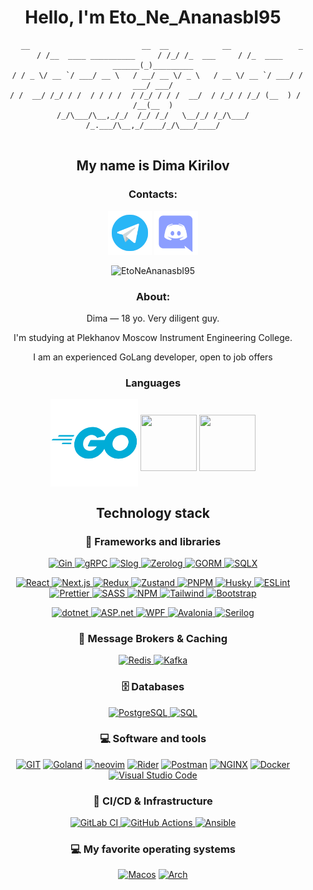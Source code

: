 <div align="center">

<h1 align="center">Hello, I'm Eto_Ne_AnanasbI95</h1>

```
    __                         __  __            __               _
   / /__  ____ __________     / /_/ /_  ___     / /_  ____ ______(_)_________
  / / _ \/ __ `/ ___/ __ \   / __/ __ \/ _ \   / __ \/ __ `/ ___/ / ___/ ___/
 / /  __/ /_/ / /  / / / /  / /_/ / / /  __/  / /_/ / /_/ (__  ) / /__(__  )
/_/\___/\__,_/_/  /_/ /_/   \__/_/ /_/\___/  /_.___/\__,_/____/_/\___/____/


```

<h2 align="center">My name is Dima Kirilov</h2>
<h3 align="center">Contacts: </h3>
<p align="center">
<a href="https://t.me/NotKirilov"><img src="https://raw.githubusercontent.com/broGideon/MyCustomization/main/Icons/telegram.svg" height="70" width="70"/></a>
<a href="https://discord.com/users/507229544013627392"><img src="https://raw.githubusercontent.com/broGideon/MyCustomization/main/Icons/discord.svg" height="70" width="70"/></a>
<p align="center"> <img src="https://komarev.com/ghpvc/?username=EtoNeAnanasbI95&label=Profile%20views&color=e9c153&style=flat" alt="EtoNeAnanasbI95" /> </p>
</p>
<h3 align="center">About:</h3>
<p align="center">Dima — 18 yo. Very diligent guy.</p>
<p align="center">I'm studying at Plekhanov Moscow Instrument Engineering College.</p>
<p align="center">I am an experienced GoLang developer, open to job offers</p>
<h3 align="center">Languages</h3>
<p align="center">
  <img align="center" src="https://raw.githubusercontent.com/devicons/devicon/6910f0503efdd315c8f9b858234310c06e04d9c0/icons/go/go-original-wordmark.svg" height="140"/>
  <img align="center" src="https://cdn.jsdelivr.net/gh/devicons/devicon@latest/icons/typescript/typescript-original.svg" height="90" width="90"/>
  <img align="center" src="https://cdn.jsdelivr.net/gh/devicons/devicon@latest/icons/csharp/csharp-original.svg" height="90" width="90"/>
</p>

## Technology stack

### 🧰 Frameworks and libraries

<p>
    <a href="#">
        <img alt="Gin" src="https://img.shields.io/badge/Gin-008ECF?style=for-the-badge&logo=gin&logoColor=61DAFB"/>
    </a>
    <a href="#">
        <img alt="gRPC" src="https://img.shields.io/badge/gRPC-008ECF?style=for-the-badge"/>
    </a>
    <a href="#">
        <img alt="Slog" src="https://img.shields.io/badge/Slog-010101?&style=for-the-badge"/>
    </a>
    <a href="#">
        <img alt="Zerolog" src="https://img.shields.io/badge/zerolog-010101?&style=for-the-badge"/>
    </a>
    <a href="#">
        <img alt="GORM" src="https://img.shields.io/badge/GORM-008ECF?style=for-the-badge"/>
    </a>
    <a href="#">
        <img alt="SQLX" src="https://img.shields.io/badge/SQLX-008ECF?style=for-the-badge"/>
    </a>
</p>
<p>
    <a href="#">
        <img alt="React" src="https://img.shields.io/badge/React-20232A?style=for-the-badge&logo=react&logoColor=61DAFB"/>
    </a>
    <a href="#">
        <img alt="Next.js" src="https://img.shields.io/badge/Next.js-20232A?style=for-the-badge&logo=next.js&logoColor=ffffff"/>
    </a>
        <a href="#">
        <img alt="Redux" src="https://img.shields.io/badge/Redux-764ABC?style=for-the-badge&logo=redux&logoColor=white"/>
    </a>
    <a href="#">
        <img alt="Zustand" src="https://img.shields.io/badge/Zustand-335A05?style=for-the-badge"/>
    </a>
    <a href="#">
        <img alt="PNPM" src="https://img.shields.io/badge/pnpm-F69220?style=for-the-badge&logo=pnpm&logoColor=white"/>
    </a>
    <a href="#">
        <img alt="Husky" src="https://img.shields.io/badge/Husky-000000?style=for-the-badge&logo=husky&logoColor=white"/>
    </a>
    <a href="#">
        <img alt="ESLint" src="https://img.shields.io/badge/ESLint-4B32C3?style=for-the-badge&logo=eslint&logoColor=white"/>
    </a>
    <a href="#">
        <img alt="Prettier" src="https://img.shields.io/badge/Prettier-F7B93E?style=for-the-badge&logo=prettier&logoColor=black"/>
    </a>
    <a href="#">
        <img alt="SASS" src="https://img.shields.io/badge/SASS-CC6699?style=for-the-badge&logo=sass&logoColor=white"/>
    </a>
    <a href="#">
        <img alt="NPM" src="https://img.shields.io/badge/npm-CB3837?style=for-the-badge&logo=npm&logoColor=white"/>
    </a>
    <a href="#">
        <img alt="Tailwind" src="https://img.shields.io/badge/TailwindCss-06B6D4?style=for-the-badge&logo=tailwindcss&logoColor=white"/>
    </a>
    <a href="#">
        <img alt="Bootstrap" src="https://img.shields.io/badge/Bootstrap-563D7C?style=for-the-badge&logo=bootstrap&logoColor=white"/>
    </a>
</p>

<p>
    <a href="#">
        <img alt="dotnet" src="https://img.shields.io/badge/dotnet-512BD4?style=for-the-badge&logo=dotnet&logoColor=white">
    </a>
    <a href="#">
        <img alt="ASP.net" src="https://img.shields.io/badge/ASP.net-512BD4?style=for-the-badge&">
    </a>
    <a href="#">
        <img alt="WPF" src="https://img.shields.io/badge/WPF-512BD4?style=for-the-badge">
    </a>
    <a href="#">
        <img alt="Avalonia" src="https://img.shields.io/badge/Avalonia-CA50FE?style=for-the-badge">
    </a>
    <a href="#">
        <img alt="Serilog" src="https://img.shields.io/badge/Serilog-000?style=for-the-badge">
    </a>
</p>

### 🚀 Message Brokers & Caching

<p>
    <a href="#">
        <img alt="Redis" src="https://img.shields.io/badge/Redis-DC382D?style=for-the-badge&logo=redis&logoColor=white"/>
    </a>
    <a href="#">
        <img alt="Kafka" src="https://img.shields.io/badge/Kafka-231F20?style=for-the-badge&logo=apachekafka&logoColor=white"/>
    </a>
</p>

### 🗄️ Databases

<p>
    <a href="#">
        <img alt="PostgreSQL"
             src="https://img.shields.io/badge/PostgreSQL-4169E1?style=for-the-badge&logo=postgresql&logoColor=white"/>
 </a>
<a href="#">
        <img alt="SQL"
             src="https://img.shields.io/badge/SQL%20-%23025E8C.svg?style=for-the-badge&logo=amazon-dynamodb&logoColor=white">
</a>
</p>

### 💻 Software and tools

<p>
    <a href="#">
        <img alt="GIT"
             src="https://img.shields.io/badge/Git-F05032?style=for-the-badge&logo=git&logoColor=white"></a>
    <a href="#">
        <img alt="Goland"
             src="https://img.shields.io/badge/Goland-blue?style=for-the-badge&logo=goland&logoColor=white"></a>
    <a href="#">
        <img alt="neovim"
             src="https://img.shields.io/badge/Neovim-green?style=for-the-badge&logo=neovim&logoColor=white"></a>
    <a href="#">
        <img alt="Rider"
             src="https://img.shields.io/badge/Rider-magenta?style=for-the-badge&logo=rider&logoColor=white"></a>
    <a href="#">
        <img alt="Postman"
             src="https://img.shields.io/badge/Postman-FF6C37?style=for-the-badge&logo=Postman&logoColor=white"></a>
    <a href="#">
        <img alt="NGINX"
             src="https://img.shields.io/badge/Nginx-009639?style=for-the-badge&logo=nginx&logoColor=white"></a>
    <a href="#">
        <img alt="Docker"
             src="https://img.shields.io/badge/Docker-2CA5E0?style=for-the-badge&logo=docker&logoColor=white"></a>
    <a href="#">
        <img alt="Visual Studio Code"
             src="https://img.shields.io/badge/Visual_Studio_Code-0078D4?style=for-the-badge&logo=visual%20studio%20code&logoColor=white"></a>
</p>

### 🔄 CI/CD & Infrastructure

<p>
    <a href="#">
        <img alt="GitLab CI" src="https://img.shields.io/badge/GitLab%20CI-FCA121?style=for-the-badge&logo=gitlab&logoColor=white"/>
    </a>
    <a href="#">
        <img alt="GitHub Actions" src="https://img.shields.io/badge/GitHub%20Actions-2088FF?style=for-the-badge&logo=github-actions&logoColor=white"/>
    </a>
    <a href="#">
        <img alt="Ansible" src="https://img.shields.io/badge/Ansible-000000?style=for-the-badge&logo=ansible&logoColor=white"/>
    </a>
</p>

### 💻 My favorite operating systems

<p>
    <a href="#"><img alt="Macos" src="https://img.shields.io/badge/Macos-grey?style=for-the-badge&logo=Macos"></a>
    <a href="#"><img alt="Arch" src="https://img.shields.io/badge/Arch%20linux-red?style=for-the-badge&logo=archlinux&logoColor=white"></a>
</p>
</div>
